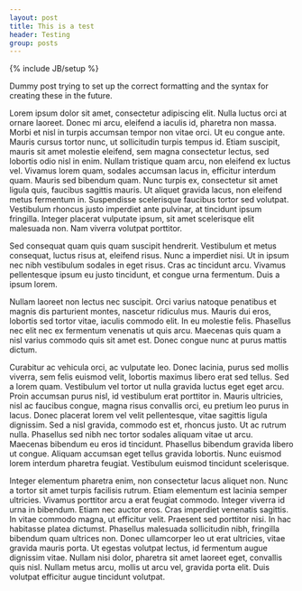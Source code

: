 ```yaml
---
layout: post
title: This is a test
header: Testing
group: posts
---
```

{% include JB/setup %}

Dummy post trying to set up the correct formatting and the syntax for creating these in the future.
<!--excerpt-->

Lorem ipsum dolor sit amet, consectetur adipiscing elit. Nulla luctus orci at ornare laoreet. Donec mi arcu, eleifend a iaculis id, pharetra non massa. Morbi et nisl in turpis accumsan tempor non vitae orci. Ut eu congue ante. Mauris cursus tortor nunc, ut sollicitudin turpis tempus id. Etiam suscipit, mauris sit amet molestie eleifend, sem magna consectetur lectus, sed lobortis odio nisl in enim. Nullam tristique quam arcu, non eleifend ex luctus vel. Vivamus lorem quam, sodales accumsan lacus in, efficitur interdum quam. Mauris sed bibendum quam. Nunc turpis ex, consectetur sit amet ligula quis, faucibus sagittis mauris. Ut aliquet gravida lacus, non eleifend metus fermentum in. Suspendisse scelerisque faucibus tortor sed volutpat. Vestibulum rhoncus justo imperdiet ante pulvinar, at tincidunt ipsum fringilla. Integer placerat vulputate ipsum, sit amet scelerisque elit malesuada non. Nam viverra volutpat porttitor.

Sed consequat quam quis quam suscipit hendrerit. Vestibulum et metus consequat, luctus risus at, eleifend risus. Nunc a imperdiet nisi. Ut in ipsum nec nibh vestibulum sodales in eget risus. Cras ac tincidunt arcu. Vivamus pellentesque ipsum eu justo tincidunt, et congue urna fermentum. Duis a ipsum lorem.

Nullam laoreet non lectus nec suscipit. Orci varius natoque penatibus et magnis dis parturient montes, nascetur ridiculus mus. Mauris dui eros, lobortis sed tortor vitae, iaculis commodo elit. In eu molestie felis. Phasellus nec elit nec ex fermentum venenatis ut quis arcu. Maecenas quis quam a nisl varius commodo quis sit amet est. Donec congue nunc at purus mattis dictum.

Curabitur ac vehicula orci, ac vulputate leo. Donec lacinia, purus sed mollis viverra, sem felis euismod velit, lobortis maximus libero erat sed tellus. Sed a lorem quam. Vestibulum vel tortor ut nulla gravida luctus eget eget arcu. Proin accumsan purus nisl, id vestibulum erat porttitor in. Mauris ultricies, nisl ac faucibus congue, magna risus convallis orci, eu pretium leo purus in lacus. Donec placerat lorem vel velit pellentesque, vitae sagittis ligula dignissim. Sed a nisl gravida, commodo est et, rhoncus justo. Ut ac rutrum nulla. Phasellus sed nibh nec tortor sodales aliquam vitae ut arcu. Maecenas bibendum eu eros id tincidunt. Phasellus bibendum gravida libero ut congue. Aliquam accumsan eget tellus gravida lobortis. Nunc euismod lorem interdum pharetra feugiat. Vestibulum euismod tincidunt scelerisque.

Integer elementum pharetra enim, non consectetur lacus aliquet non. Nunc a tortor sit amet turpis facilisis rutrum. Etiam elementum est lacinia semper ultricies. Vivamus porttitor arcu a erat feugiat commodo. Integer viverra id urna in bibendum. Etiam nec auctor eros. Cras imperdiet venenatis sagittis. In vitae commodo magna, ut efficitur velit. Praesent sed porttitor nisi. In hac habitasse platea dictumst. Phasellus malesuada sollicitudin nibh, fringilla bibendum quam ultrices non. Donec ullamcorper leo ut erat ultricies, vitae gravida mauris porta. Ut egestas volutpat lectus, id fermentum augue dignissim vitae. Nullam nisi dolor, pharetra sit amet laoreet eget, convallis quis nisl. Nullam metus arcu, mollis ut arcu vel, gravida porta elit. Duis volutpat efficitur augue tincidunt volutpat. 

